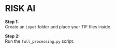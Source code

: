 # RISK AI

**Step 1:**  
Create an `input` folder and place your TIF files inside.

**Step 2:**  
Run the `full_processing.py` script.
